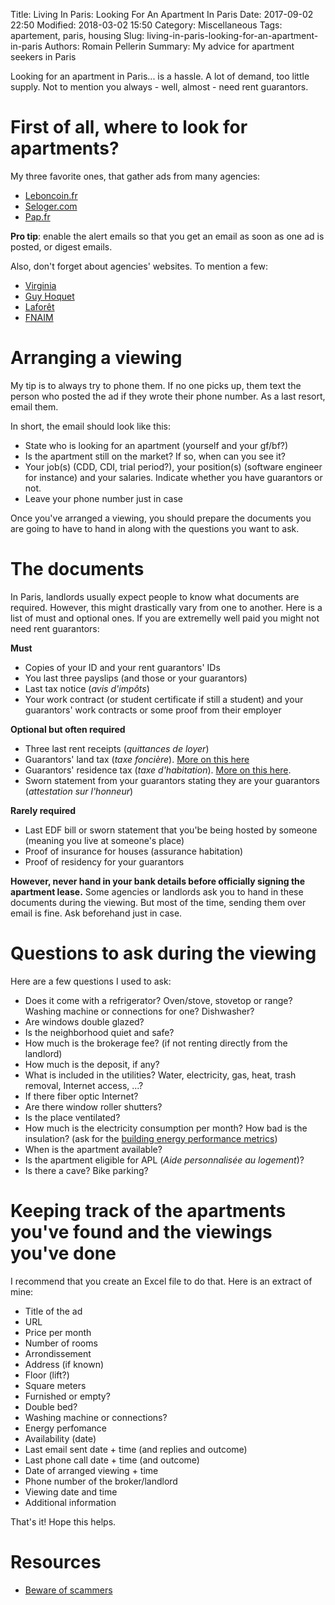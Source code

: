 Title: Living In Paris: Looking For An Apartment In Paris
Date: 2017-09-02 22:50
Modified: 2018-03-02 15:50
Category: Miscellaneous
Tags: apartement, paris, housing
Slug: living-in-paris-looking-for-an-apartment-in-paris
Authors: Romain Pellerin
Summary: My advice for apartment seekers in Paris

Looking for an apartment in Paris... is a hassle. A lot of demand, too little supply. Not to mention you always - well, almost - need rent guarantors.

# First of all, where to look for apartments?

My three favorite ones, that gather ads from many agencies:

- [Leboncoin.fr](https://www.leboncoin.fr/locations/offres/ile_de_france/?th=1&ret=2&furn=1)
- [Seloger.com](http://www.seloger.com/list.htm?idtt=1&naturebien=1&idtypebien=1&ci=750110,750109,750111,750118,750119,750105,750120,750117,750112,750113,750114,750106,750104&tri=a_px&surfacemin=15&si_meuble=1)
- [Pap.fr](http://www.pap.fr/annonce/locations-appartement-paris-4e-g37771g37772g37776g37777g37778g37780g37784g37785g37786g37787-a-partir-de-15-m2)

**Pro tip**: enable the alert emails so that you get an email as soon as one ad is posted, or digest emails.

Also, don't forget about agencies' websites. To mention a few:

- [Virginia](http://www.virginia-immobilier.fr/)
- [Guy Hoquet](https://www.guy-hoquet.com/)
- [Laforêt](http://www.laforet.com/)
- [FNAIM](https://www.fnaim.fr/)

# Arranging a viewing

My tip is to always try to phone them. If no one picks up, them text the person who posted the ad if they wrote their phone number. As a last resort, email them.

In short, the email should look like this:

- State who is looking for an apartment (yourself and your gf/bf?)
- Is the apartment still on the market? If so, when can you see it?
- Your job(s) (CDD, CDI, trial period?), your position(s) (software engineer for instance) and your salaries. Indicate whether you have guarantors or not.
- Leave your phone number just in case

Once you've arranged a viewing, you should prepare the documents you are going to have to hand in along with the questions you want to ask.

# The documents

In Paris, landlords usually expect people to know what documents are required. However, this might drastically vary from one to another. Here is a list of must and optional ones. If you are extremelly well paid you might not need rent guarantors:

**Must**

- Copies of your ID and your rent guarantors' IDs
- You last three payslips (and those or your guarantors)
- Last tax notice (_avis d'impôts_)
- Your work contract (or student certificate if still a student) and your guarantors' work contracts or some proof from their employer

**Optional but often required**

- Three last rent receipts (_quittances de loyer_)
- Guarantors' land tax (_taxe foncière_). [More on this here](https://www.frenchentree.com/french-property/local-property-taxes-taxe-fonciere-and-taxe-dhabitation/)
- Guarantors' residence tax (_taxe d'habitation_). [More on this here](https://www.frenchentree.com/french-property/local-property-taxes-taxe-fonciere-and-taxe-dhabitation/).
- Sworn statement from your guarantors stating they are your guarantors (_attestation sur l'honneur_)

**Rarely required**

- Last EDF bill or sworn statement that you'be being hosted by someone (meaning you live at someone's place)
- Proof of insurance for houses (assurance habitation)
- Proof of residency for your guarantors

**However, never hand in your bank details before officially signing the apartment lease.**
Some agencies or landlords ask you to hand in these documents during the viewing. But most of the time, sending them over email is fine. Ask beforehand just in case.

# Questions to ask during the viewing

Here are a few questions I used to ask:

- Does it come with a refrigerator? Oven/stove, stovetop or range? Washing machine or connections for one? Dishwasher?
- Are windows double glazed?
- Is the neighborhood quiet and safe?
- How much is the brokerage fee? (if not renting directly from the landlord)
- How much is the deposit, if any?
- What is included in the utilities? Water, electricity, gas, heat, trash removal, Internet access, ...?
- If there fiber optic Internet?
- Are there window roller shutters?
- Is the place ventilated?
- How much is the electricity consumption per month? How bad is the insulation? (ask for the [building energy performance metrics](https://ec.europa.eu/energy/en/topics/energy-efficiency/buildings))
- When is the apartment available?
- Is the apartment eligible for APL (_Aide personnalisée au logement_)?
- Is there a cave? Bike parking?

# Keeping track of the apartments you've found and the viewings you've done

I recommend that you create an Excel file to do that. Here is an extract of mine:

- Title of the ad
- URL
- Price per month
- Number of rooms
- Arrondissement
- Address (if known)
- Floor (lift?)
- Square meters
- Furnished or empty?
- Double bed?
- Washing machine or connections?
- Energy perfomance
- Availability (date)
- Last email sent date + time (and replies and outcome)
- Last phone call date + time (and outcome)
- Date of arranged viewing + time
- Phone number of the broker/landlord
- Viewing date and time
- Additional information

That's it! Hope this helps.

# Resources

- [Beware of scammers](https://twitter.com/paldama/status/1109017746883387392)
